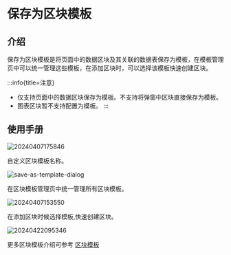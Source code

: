 # 保存为区块模板
<PluginInfo name="block-template"></PluginInfo>

## 介绍

保存为区块模板是将页面中的数据区块及其关联的数据表保存为模板，在模板管理页中可以统一管理这些模板，在添加区块时，可以选择该模板快速创建区块。

:::info{title=注意}
- 仅支持页面中的数据区块保存为模板。不支持将弹窗中区块直接保存为模板。
- 图表区块暂不支持配置为模板。
:::

## 使用手册
![20240407175846](https://static-docs.nocobase.com/save-as-block-template.png)

自定义区块模板名称。

![save-as-template-dialog](https://static-docs.nocobase.com/save-as-template-dialog.png)

在区块模板管理页中统一管理所有区块模板。

![20240407153550](https://static-docs.nocobase.com/main-screen-block-template.png)

在添加区块时候选择模板,快速创建区块。

![20240422095346](https://static-docs.nocobase.com/create-block.png)

更多区块模板介绍可参考 [区块模板](/handbook/block-template)